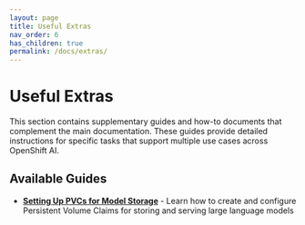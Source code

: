 ```yaml
---
layout: page
title: Useful Extras
nav_order: 6
has_children: true
permalink: /docs/extras/
---
```


# Useful Extras

This section contains supplementary guides and how-to documents that complement the main documentation. These guides provide detailed instructions for specific tasks that support multiple use cases across OpenShift AI.

## Available Guides

- **[Setting Up PVCs for Model Storage](model-pvc-setup/)** - Learn how to create and configure Persistent Volume Claims for storing and serving large language models